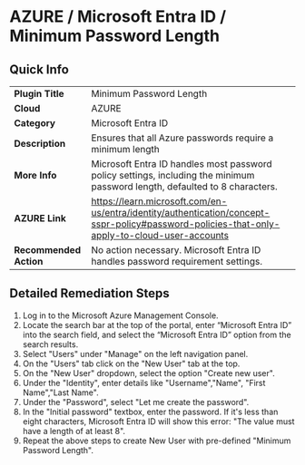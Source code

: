# AZURE / Microsoft Entra ID / Minimum Password Length

## Quick Info

| | |
|-|-|
| **Plugin Title** | Minimum Password Length |
| **Cloud** | AZURE |
| **Category** | Microsoft Entra ID |
| **Description** | Ensures that all Azure passwords require a minimum length |
| **More Info** | Microsoft Entra ID handles most password policy settings, including the minimum password length, defaulted to 8 characters. |
| **AZURE Link** | https://learn.microsoft.com/en-us/entra/identity/authentication/concept-sspr-policy#password-policies-that-only-apply-to-cloud-user-accounts |
| **Recommended Action** | No action necessary. Microsoft Entra ID handles password requirement settings. |

## Detailed Remediation Steps
1. Log in to the Microsoft Azure Management Console.
2. Locate the search bar at the top of the portal, enter “Microsoft Entra ID” into the search field, and select the “Microsoft Entra ID” option from the search results.
3. Select "Users" under "Manage" on the left navigation panel.
4. On the "Users" tab click on the "New User" tab at the top.
5. On the "New User" dropdown, select the option "Create new user".
6. Under the "Identity", enter details like "Username","Name", "First Name","Last Name".
7. Under the "Password", select "Let me create the password".
8. In the "Initial password" textbox, enter the password. If it's less than eight characters, Microsoft Entra ID will show this error: "The value must have a length of at least 8".
9. Repeat the above steps to create New User with pre-defined "Minimum Password Length".